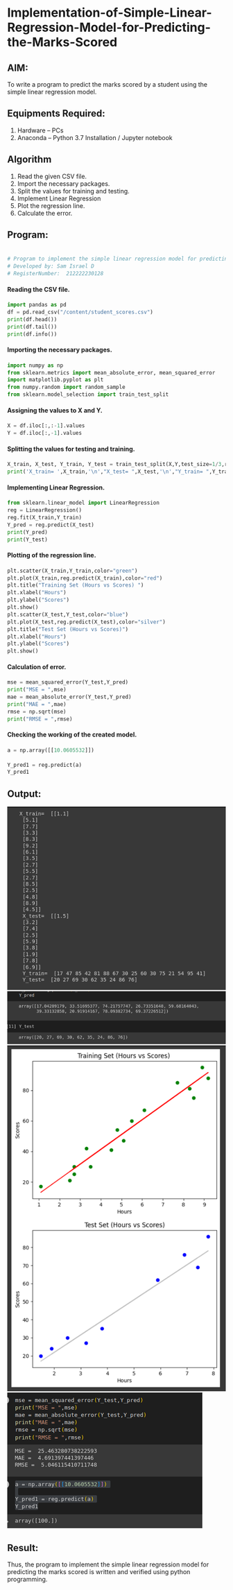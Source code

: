 # Implementation-of-Simple-Linear-Regression-Model-for-Predicting-the-Marks-Scored

## AIM:
To write a program to predict the marks scored by a student using the simple linear regression model.

## Equipments Required:
1. Hardware – PCs
2. Anaconda – Python 3.7 Installation / Jupyter notebook

## Algorithm
1. Read the given CSV file.
2. Import the necessary packages.
3. Split the values for training and testing.
4. Implement Linear Regression
5. Plot the regression line.
6. Calculate the error.

## Program:
```python

# Program to implement the simple linear regression model for predicting the marks scored.
# Developed by: Sam Israel D
# RegisterNumber:  212222230128
```
#### Reading the CSV file.
```python
import pandas as pd
df = pd.read_csv("/content/student_scores.csv")
print(df.head())
print(df.tail())
print(df.info())
```
#### Importing the necessary packages.
```python
import numpy as np
from sklearn.metrics import mean_absolute_error, mean_squared_error
import matplotlib.pyplot as plt
from numpy.random import random_sample
from sklearn.model_selection import train_test_split
```
#### Assigning the values to X and Y.
```python
X = df.iloc[:,:-1].values
Y = df.iloc[:,-1].values
```
#### Splitting the values for testing and training.
```python
X_train, X_test, Y_train, Y_test = train_test_split(X,Y,test_size=1/3,random_state=0)
print('X_train= ',X_train,'\n',"X_test= ",X_test,'\n',"Y_train= ",Y_train,'\n',"Y_test= ",Y_test)
```
#### Implementing Linear Regression.
```python
from sklearn.linear_model import LinearRegression
reg = LinearRegression()
reg.fit(X_train,Y_train)
Y_pred = reg.predict(X_test)
print(Y_pred)
print(Y_test)
```
#### Plotting of the regression line.
```python
plt.scatter(X_train,Y_train,color="green")
plt.plot(X_train,reg.predict(X_train),color="red")
plt.title("Training Set (Hours vs Scores) ")
plt.xlabel("Hours")
plt.ylabel("Scores")
plt.show()
plt.scatter(X_test,Y_test,color="blue")
plt.plot(X_test,reg.predict(X_test),color="silver")
plt.title("Test Set (Hours vs Scores)")
plt.xlabel("Hours")
plt.ylabel("Scores")
plt.show()
```
#### Calculation of error.
```python
mse = mean_squared_error(Y_test,Y_pred)
print("MSE = ",mse)
mae = mean_absolute_error(Y_test,Y_pred)
print("MAE = ",mae)
rmse = np.sqrt(mse)
print("RMSE = ",rmse)
```
#### Checking the working of the created model.
```python
a = np.array([[10.0605532]])

Y_pred1 = reg.predict(a)
Y_pred1
```
## Output:
![Alt text](image.png)
![Alt text](image-1.png)
![Alt text](image-2.png)
![Alt text](image-3.png)

## Result:
Thus, the program to implement the simple linear regression model for predicting the marks scored is written and verified using python programming.
